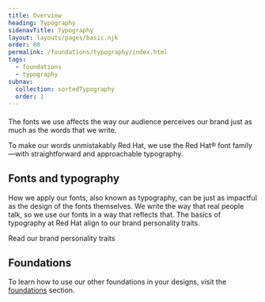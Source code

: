 ```yaml
---
title: Overview
heading: Typography
sidenavTitle: Typography
layout: layouts/pages/basic.njk
order: 60
permalink: /foundations/typography/index.html
tags:
  - foundations
  - typography
subnav:
  collection: sortedTypography
  order: 1
---
```


<link rel="stylesheet"
      href="/assets/packages/@rhds/elements/elements/rh-table/rh-table-lightdom.css"
      data-helmet>

<script type="module" data-helmet>
  import '@rhds/elements/rh-table/rh-table.js';
</script>

<style data-helmet>
  .large-red-text {
    grid-area: h;
    font-size: var(--rh-font-size-heading-2xl);
    font-weight: var(--rh-font-weight-heading-regular);
    font-family: var(--rh-font-family-heading);
    line-height: var(--rh-line-height-heading);
    color: var(--rh-color-brand-red);
    margin-block-end: var(--rh-space-xl);
  }
</style>

<h2 class="large-red-text">The fonts we use affects the way our audience perceives our brand just as much as the words that we write.</h2>

To make our words unmistakably Red Hat, we use the Red Hat® font family—with straightforward and approachable typography.

## Fonts and typography

How we apply our fonts, also known as typography, can be just as impactful as the design of the fonts themselves. We write the way that real people talk, so we use our fonts in a way that reflects that. The basics of typography at Red Hat align to our brand personality traits.

<rh-cta href="https://www.redhat.com/en/about/brand/standards/personality">Read our brand personality traits</rh-cta>

<uxdot-feedback>
  <h2>Foundations</h2>
  <p>To learn how to use our other foundations in your designs, visit the <a href="/foundations">foundations</a> section.</p>
</uxdot-feedback>
